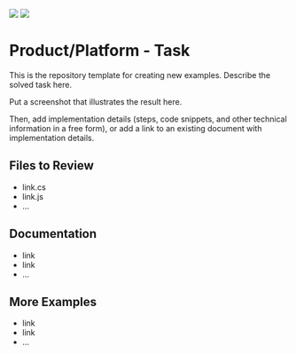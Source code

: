 <!-- default badges list -->
![](https://img.shields.io/endpoint?url=https://codecentral.devexpress.com/api/v1/VersionRange/669175317/23.1.4%2B)
[![](https://img.shields.io/badge/📖_How_to_use_DevExpress_Examples-e9f6fc?style=flat-square)](https://docs.devexpress.com/GeneralInformation/403183)
<!-- default badges end -->
# Product/Platform - Task

This is the repository template for creating new examples. Describe the solved task here.

Put a screenshot that illustrates the result here.

Then, add implementation details (steps, code snippets, and other technical information in a free form), or add a link to an existing document with implementation details. 

## Files to Review

- link.cs
- link.js
- ...

## Documentation

- link
- link
- ...

## More Examples

- link
- link
- ...
